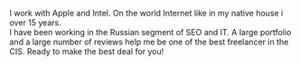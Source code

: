 I work with Apple and Intel. 
On the world Internet like in my native house i over 15 years.  
I have been working in the Russian segment of SEO and IT. 
A large portfolio and a large number of reviews help me be one of the best freelancer in the CIS. 
Ready to make the best deal for you!

<!---
burzhuyxxi/burzhuyxxi is a ✨ special ✨ repository because its `README.md` (this file) appears on your GitHub profile.
You can click the Preview link to take a look at your changes.
--->
